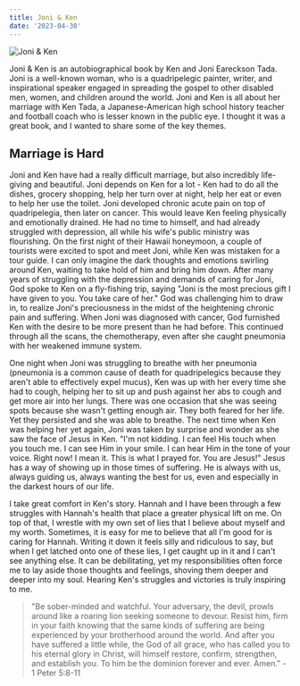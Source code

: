 ```yaml
---
title: Joni & Ken
date: '2023-04-30'
---
```


![Joni & Ken](/images/posts/joni-and-ken/joni-and-ken.jpg)


Joni & Ken is an autobiographical book by Ken and Joni Eareckson Tada.  Joni is a well-known woman, who is a quadripelegic painter, writer, and inspirational speaker engaged in spreading the gospel to other disabled men, women, and children around the world.  Joni and Ken is all about her marriage with Ken Tada, a Japanese-American high school history teacher and football coach who is lesser known in the public eye.  I thought it was a great book, and I wanted to share some of the key themes.

## Marriage is Hard

Joni and Ken have had a really difficult marriage, but also incredibly life-giving and beautiful.  Joni depends on Ken for a lot - Ken had to do all the dishes, grocery shopping, help her turn over at night, help her eat or even to help her use the toilet. Joni developed chronic acute pain on top of quadripelegia, then later on cancer.  This would leave Ken feeling physically and emotionally drained.  He had no time to himself, and had already struggled with depression, all while his wife's public ministry was flourishing.  On the first night of their Hawaii honeymoon, a couple of tourists were excited to spot and meet Joni, while Ken was mistaken for a tour guide.  I can only imagine the dark thoughts and emotions swirling around Ken, waiting to take hold of him and bring him down.  After many years of struggling with the depression and demands of caring for Joni, God spoke to Ken on a fly-fishing trip, saying "Joni is the most precious gift I have given to you.  You take care of her."  God was challenging him to draw in, to realize Joni's preciousness in the midst of the heightening chronic pain and suffering.  When Joni was diagnosed with cancer, God furnished Ken with the desire to be more present than he had before.  This continued through all the scans, the chemotherapy, even after she caught pneumonia with her weakened immune system.

One night when Joni was struggling to breathe with her pneumonia (pneumonia is a common cause of death for quadripelegics because they aren't able to effectively expel mucus), Ken was up with her every time she had to cough, helping her to sit up and push against her abs to cough and get more air into her lungs.  There was one occasion that she was seeing spots because she wasn't getting enough air.  They both feared for her life.  Yet they persisted and she was able to breathe.  The next time when Ken was helping her yet again, Joni was taken by surprise and wonder as she saw the face of Jesus in Ken.  "I'm not kidding.  I can feel His touch when you touch me.  I can see Him in your smile.  I can hear Him in the tone of your voice.  Right now!  I mean it.  This is what I prayed for.  You are Jesus!"  Jesus has a way of showing up in those times of suffering.  He is always with us, always guiding us, always wanting the best for us, even and especially in the darkest hours of our life.

I take great comfort in Ken's story.  Hannah and I have been through a few struggles with Hannah's health that place a greater physical lift on me.  On top of that, I wrestle with my own set of lies that I believe about myself and my worth.  Sometimes, it is easy for me to believe that all I'm good for is caring for Hannah.  Writing it down it feels silly and ridiculous to say, but when I get latched onto one of these lies, I get caught up in it and I can't see anything else.  It can be debilitating, yet my responsibilities often force me to lay aside those thoughts and feelings, shoving them deeper and deeper into my soul.  Hearing Ken's struggles and victories is truly inspiring to me.

> "Be sober-minded and watchful.  Your adversary, the devil, prowls around like a roaring lion seeking someone to devour.  Resist him, firm in your faith knowing that the same kinds of suffering are being experienced by your brotherhood around the world.  And after you have suffered a little while, the God of all grace, who has called you to his eternal glory in Christ, will himself restore, confirm, strengthen, and establish you.  To him be the dominion forever and ever. Amen." - 1 Peter 5:8-11